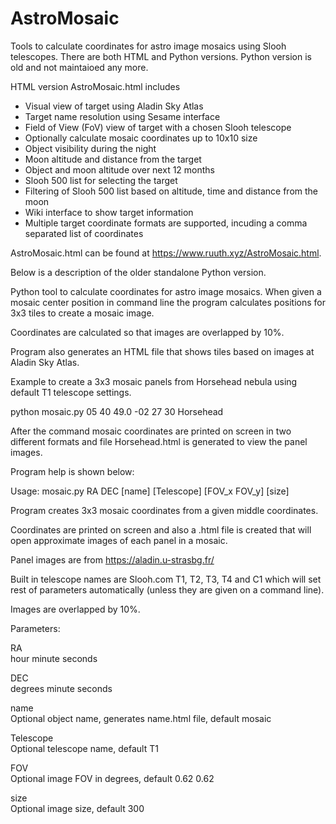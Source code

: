 # AstroMosaic

Tools to calculate coordinates for astro image mosaics using Slooh
telescopes. There are both HTML and Python versions. Python version is 
old and not maintaioed any more.

HTML version AstroMosaic.html includes 
- Visual view of target using Aladin Sky Atlas
- Target name resolution using Sesame interface
- Field of View (FoV) view of target with a chosen Slooh telescope
- Optionally calculate mosaic coordinates up to 10x10 size
- Object visibility during the night
- Moon altitude and distance from the target
- Object and moon altitude over next 12 months
- Slooh 500 list for selecting the target
- Filtering of Slooh 500 list based on altitude, time and distance from the moon
- Wiki interface to show target information
- Multiple target coordinate formats are supported, incuding a comma separated list
  of coordinates

AstroMosaic.html can be found at https://www.ruuth.xyz/AstroMosaic.html.

Below is a description of the older standalone Python version.

Python tool to calculate coordinates for astro image mosaics. When given 
a mosaic center position in command line the program calculates positions
for 3x3 tiles to create a mosaic image.

Coordinates are calculated so that images are overlapped by 10%.

Program also generates an HTML file that shows tiles based on images
at Aladin Sky Atlas.

Example to create a 3x3 mosaic panels from Horsehead nebula using
default T1 telescope settings.

  python mosaic.py 05 40 49.0 -02 27 30 Horsehead

After the command mosaic coordinates are printed on screen in two different 
formats and file Horsehead.html is generated to view the panel images.

Program help is shown below:

Usage: mosaic.py RA DEC [name] [Telescope] [FOV_x FOV_y] [size]

Program creates 3x3 mosaic coordinates from a given middle coordinates.

Coordinates are printed on screen and also a <name>.html file is created
that will open approximate images of each panel in a mosaic.

Panel images are from https://aladin.u-strasbg.fr/

Built in telescope names are Slooh.com T1, T2, T3, T4 and C1 which will
set rest of parameters automatically (unless they are given on a command line).

Images are overlapped by 10%.

Parameters:

RA          
hour minute seconds

DEC         
degrees minute seconds

name        
Optional object name, generates name.html file, default mosaic

Telescope   
Optional telescope name, default T1

FOV         
Optional image FOV in degrees, default 0.62 0.62

size        
Optional image size, default 300
